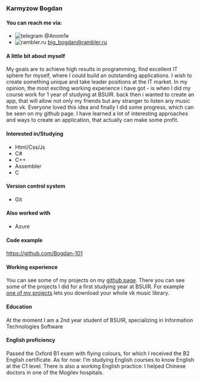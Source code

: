 ### Karmyzow Bogdan

#### You can reach me via:
* ![telegram](https://icons.iconarchive.com/icons/froyoshark/enkel/16/Telegram-icon.png) @Anom1e        
* ![rambler.ru](https://icons.iconarchive.com/icons/graphicloads/100-flat-2/16/email-icon.png) big_bogdan@rambler.ru

#### A little bit about myself
My goals are to achieve high results in programming, find excellent IT sphere for myself, where I could build an outstanding applications. I wish to create something unique and take leader positions at the IT market. In my opinion, the most exciting working experience i have got - is when I did my course work for 1 year of studying at BSUIR. back then i wanted to create an app, that will allow not only my friends but any stranger to listen any music from vk. Everyone loved this idea and finally  I did some progress, which can be seen on my github page. I have learned a lot of interesting approaches and ways to create an application, that actually can make some profit.

#### Interested in/Studying
  * Html/Css/Js 
  * C#
  * C++
  * Assembler
  * C

#### Version control system
  * Git

#### Also worked with
  * Azure

#### Code example
<https://github.com/Bogdan-101>

#### Working experience
 You can see some of my projects on my [github page](https://github.com/Bogdan-101). There you can see some of the projects I did for a first studying year at BSUIR. For example [one of my projects](https://github.com/Bogdan-101/VkDownloader) lets you download your whole vk music library.

#### Education
At the moment I am a 2nd year student of BSUIR, specializing in Information Technologies Software 

#### English proficiency
Passed the Oxford B1 exam with flying colours, for which I received the B2 English certificate.
As for now: I'm studying English courses to know English at the C1 level.
There is also a working English practice: I helped Chinese doctors in one of the Mogilev hospitals.
